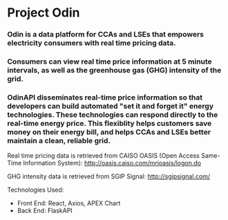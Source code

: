 # Project Odin

### Odin is a data platform for CCAs and LSEs that empowers electricity consumers with real time pricing data.

### Consumers can view real time price information at 5 minute intervals, as well as the greenhouse gas (GHG) intensity of the grid. 

### OdinAPI disseminates real-time price information so that developers can build automated "set it and forget it" energy technologies. These technologies can respond directly to the real-time energy price. This flexiblity helps customers save money on their energy bill, and helps CCAs and LSEs better maintain a clean, reliable grid.

Real time pricing data is retrieved from CAISO OASIS (Open Access Same-Time Information System): http://oasis.caiso.com/mrioasis/logon.do

GHG intensity data is retrieved from SGIP Signal: http://sgipsignal.com/

Technologies Used:
- Front End: React, Axios, APEX Chart
- Back End: FlaskAPI

